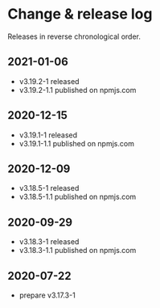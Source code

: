# Change & release log

Releases in reverse chronological order.

## 2021-01-06

- v3.19.2-1 released
- v3.19.2-1.1 published on npmjs.com

## 2020-12-15

- v3.19.1-1 released
- v3.19.1-1.1 published on npmjs.com

## 2020-12-09

- v3.18.5-1 released
- v3.18.5-1.1 published on npmjs.com

## 2020-09-29

- v3.18.3-1 released
- v3.18.3-1.1 published on npmjs.com

## 2020-07-22

- prepare v3.17.3-1
